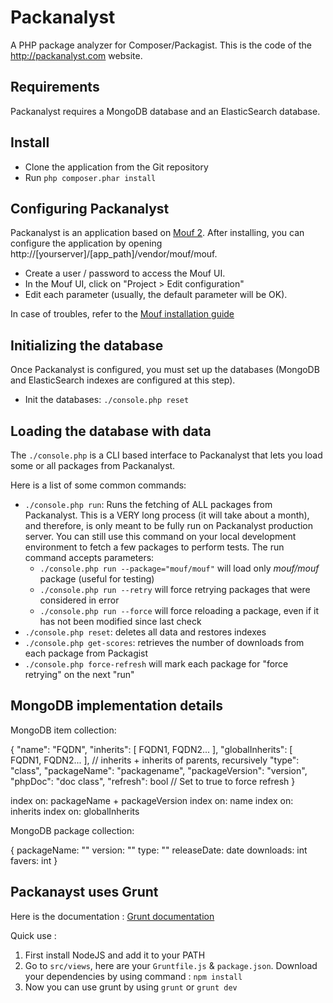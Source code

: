 Packanalyst
===========

A PHP package analyzer for Composer/Packagist.
This is the code of the http://packanalyst.com website.

Requirements
------------

Packanalyst requires a MongoDB database and an ElasticSearch database.

Install
-------

- Clone the application from the Git repository
- Run `php composer.phar install`

Configuring Packanalyst
-----------------------

Packanalyst is an application based on [Mouf 2](http://mouf-php.com). After installing, you can
configure the application by opening http://[yourserver]/[app_path]/vendor/mouf/mouf.

- Create a user / password to access the Mouf UI.
- In the Mouf UI, click on "Project > Edit configuration"
- Edit each parameter (usually, the default parameter will be OK).

In case of troubles, refer to the [Mouf installation guide](http://mouf-php.com/packages/mouf/mouf/doc/installing_mouf.md)

Initializing the database
-------------------------

Once Packanalyst is configured, you must set up the databases (MongoDB and ElasticSearch indexes are configured at this step).

- Init the databases: `./console.php reset`

Loading the database with data
------------------------------

The `./console.php` is a CLI based interface to Packanalyst that lets you load some or all packages from Packanalyst. 

Here is a list of some common commands:

- `./console.php run`: Runs the fetching of ALL packages from Packanalyst. This is a VERY long process (it will take
about a month), and therefore, is only meant to be fully run on Packanalyst production server. You can still use
this command on your local development environment to fetch a few packages to perform tests.
The run command accepts parameters:
	- `./console.php run --package="mouf/mouf"` will load only *mouf/mouf* package (useful for testing)
	- `./console.php run --retry` will force retrying packages that were considered in error
	- `./console.php run --force` will force reloading a package, even if it has not been modified since last check
- `./console.php reset`: deletes all data and restores indexes
- `./console.php get-scores`: retrieves the number of downloads from each package from Packagist
- `./console.php force-refresh` will mark each package for "force retrying" on the next "run"

MongoDB implementation details
------------------------------

MongoDB item collection:

{
	"name": "FQDN",
	"inherits": [ FQDN1, FQDN2... ],
	"globalInherits": [ FQDN1, FQDN2... ], // inherits + inherits of parents, recursively
	"type": "class",
	"packageName": "packagename",
	"packageVersion": "version",
	"phpDoc": "doc class",
	"refresh": bool // Set to true to force refresh
}

index on: packageName + packageVersion
index on: name
index on: inherits
index on: globalInherits

MongoDB package collection:

{
	packageName: ""
	version: ""
	type: ""
	releaseDate: date
	downloads: int
	favers: int
}

Packanayst uses Grunt
-------------------------
Here is the documentation : [Grunt documentation](http://gruntjs.com/)

Quick use :
1. First install NodeJS and add it to your PATH
2. Go to `src/views`, here are your `Gruntfile.js` & `package.json`. Download your dependencies by using command : `npm install`
3. Now you can use grunt by using `grunt` or `grunt dev`
